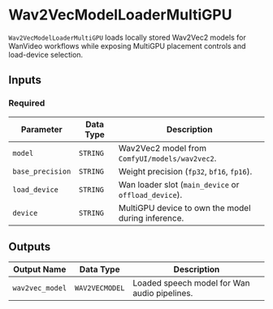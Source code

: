 # Wav2VecModelLoaderMultiGPU

`Wav2VecModelLoaderMultiGPU` loads locally stored Wav2Vec2 models for WanVideo workflows while exposing MultiGPU placement controls and load-device selection.

## Inputs

### Required

| Parameter | Data Type | Description |
| --- | --- | --- |
| `model` | `STRING` | Wav2Vec2 model from `ComfyUI/models/wav2vec2`. |
| `base_precision` | `STRING` | Weight precision (`fp32`, `bf16`, `fp16`). |
| `load_device` | `STRING` | Wan loader slot (`main_device` or `offload_device`). |
| `device` | `STRING` | MultiGPU device to own the model during inference. |

## Outputs

| Output Name | Data Type | Description |
| --- | --- | --- |
| `wav2vec_model` | `WAV2VECMODEL` | Loaded speech model for Wan audio pipelines. |
